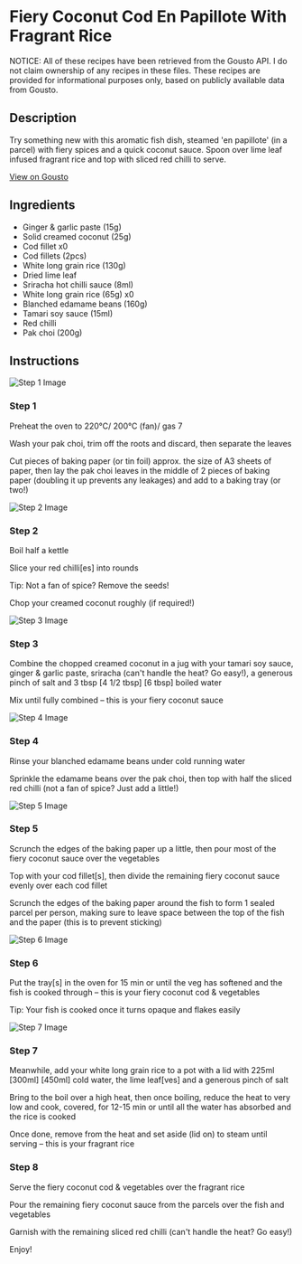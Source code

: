 # Fiery Coconut Cod En Papillote With Fragrant Rice

NOTICE: All of these recipes have been retrieved from the Gousto API. I do not claim ownership of any recipes in these files. These recipes are provided for informational purposes only, based on publicly available data from Gousto.

## Description

Try something new with this aromatic fish dish, steamed 'en papillote' (in a parcel) with fiery spices and a quick coconut sauce. Spoon over lime leaf infused fragrant rice and top with sliced red chilli to serve. 

[View on Gousto](https://www.gousto.co.uk/recipes/cookbook/fiery-coconut-cod-en-papillote-with-rice)

## Ingredients

- Ginger & garlic paste (15g)
- Solid creamed coconut (25g)
- Cod fillet x0
- Cod fillets (2pcs)
- White long grain rice (130g)
- Dried lime leaf
- Sriracha hot chilli sauce (8ml)
- White long grain rice (65g) x0
- Blanched edamame beans (160g)
- Tamari soy sauce (15ml)
- Red chilli
- Pak choi (200g)

## Instructions

![Step 1 Image](https://production-media.gousto.co.uk/cms/recipe-step-image/step-1-1637071288224-x200.jpg)

### Step 1

Preheat the oven to 220°C/ 200°C (fan)/ gas 7

Wash your pak choi, trim off the roots and discard, then separate the leaves

Cut pieces of baking paper (or tin foil) approx. the size of A3 sheets of paper, then lay the pak choi leaves in the middle of 2 pieces of baking paper (doubling it up prevents any leakages) and add to a baking tray (or two!)

![Step 2 Image](https://production-media.gousto.co.uk/cms/recipe-step-image/step-2-1637071291919-x200.jpg)

### Step 2

Boil half a kettle

Slice your red chilli[es] into rounds

Tip: Not a fan of spice? Remove the seeds!

Chop your creamed coconut roughly (if required!)

![Step 3 Image](https://production-media.gousto.co.uk/cms/recipe-step-image/step-3-1637071296088-x200.jpg)

### Step 3

Combine the chopped creamed coconut in a jug with your tamari soy sauce, ginger & garlic paste, sriracha (can't handle the heat? Go easy!), a generous pinch of salt and 3 tbsp <span class="text-purple">[4 1/2 tbsp]</span> <span class="text-danger">[6 tbsp]</span> boiled water

Mix until fully combined – this is your fiery coconut sauce

![Step 4 Image](https://production-media.gousto.co.uk/cms/recipe-step-image/step-4-1637071302529-x200.jpg)

### Step 4

Rinse your blanched edamame beans under cold running water

Sprinkle the edamame beans over the pak choi, then top with half the sliced red chilli (not a fan of spice? Just add a little!)

![Step 5 Image](https://production-media.gousto.co.uk/cms/recipe-step-image/step-5-1637071310940-x200.jpg)

### Step 5

Scrunch the edges of the baking paper up a little, then pour most of the fiery coconut sauce over the vegetables

Top with your cod fillet[s], then divide the remaining fiery coconut sauce evenly over each cod fillet

Scrunch the edges of the baking paper around the fish to form 1 sealed parcel per person, making sure to leave space between the top of the fish and the paper (this is to prevent sticking)

![Step 6 Image](https://production-media.gousto.co.uk/cms/recipe-step-image/step-6-1637071318998-x200.jpg)

### Step 6

Put the tray[s]<span class="text-danger"> </span>in the oven for 15 min or until the veg has softened and the fish is cooked through – this is your fiery coconut cod & vegetables

Tip: Your fish is cooked once it turns opaque and flakes easily

![Step 7 Image](https://production-media.gousto.co.uk/cms/recipe-step-image/step-7-1637071330245-x200.jpg)

### Step 7

Meanwhile, add your white long grain rice to a pot with a lid with 225ml <span class="text-purple">[300ml]</span> <span class="text-danger">[450ml] </span>cold water, the lime leaf[ves] and a generous pinch of salt

Bring to the boil over a high heat, then once boiling, reduce the heat to very low and cook, covered, for 12-15 min or until all the water has absorbed and the rice is cooked

Once done, remove from the heat and set aside (lid on) to steam until serving – this is your fragrant rice

### Step 8

Serve the fiery coconut cod & vegetables over the fragrant rice

Pour the remaining fiery coconut sauce from the parcels over the fish and vegetables

Garnish with the remaining sliced red chilli (can't handle the heat? Go easy!)

Enjoy!

